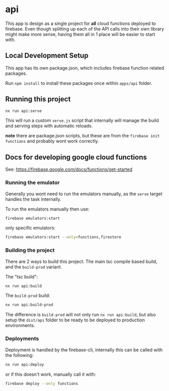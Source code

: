 # api

This app is design as a single project for **all** cloud functions deployed
to firebase. Even though splitting up each of the API calls into their own
library might make more sense, having them all in 1 place will be easier to
start with.

## Local Development Setup

This app has its own package.json, which includes firebase function related packages.

Run `npm install` to install these packages once within `apps/api` folder.

## Running this project

```bash
nx run api:serve
```

This will run a custom `serve.js` script that internally will manage
the build and serving steps with automatic reloads.

**note** there are package.json scripts, but these are from the `firebase init functions`
and probably wont work correctly.

## Docs for developing google cloud functions

See:
https://firebase.google.com/docs/functions/get-started

### Running the emulator

Generally you wont need to run the emulators manually, as the `serve` target
handles the task internally.

To run the emulators manually then use:

```bash
firebase emulators:start
```

only specific emulators:

```bash
firebase emulators:start --only=functions,firestore
```

### Building the project

There are 2 ways to build this project.
The main tsc compile based build, and the `build-prod` variant.

The "tsc build":

```bash
nx run api:build
```

The `build-prod` build:

```bash
nx run api:build-prod
```

The difference is `build-prod` will not only run `nx run api:build`, but also
setup the `dist/api` folder to be ready to be deployed to production environments.

### Deployments

Deployment is handled by the firebase-cli, internally this can be called
with the following:

```bash
nx run api:deploy
```

or if this doesn't work, manually call it with:

```bash
firebase deploy --only functions
```
